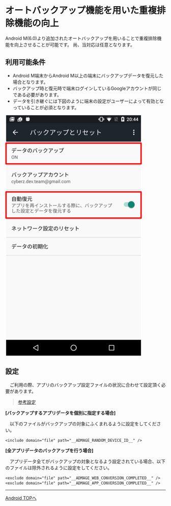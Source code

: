 # オートバックアップ機能を用いた重複排除機能の向上

Android M(6.0)より追加されたオートバックアップを用いることで重複排除機能を向上させることが可能です。
尚、当対応は任意となります。

## 利用可能条件

* Android M端末からAndroid M以上の端末にバックアップデータを復元した場合となります。
* バックアップ時と復元時で端末ログインしているGoogleアカウントが同じである必要があります。
* データを引き継ぐには下図のように端末の設定がユーザーによって有効となっていることが必須となります。

![設定画面](./img01.png)

## 設定

　ご利用の際、アプリのバックアップ設定ファイルの状況に合わせて設定頂く必要があります。

> [参考設定](https://developer.android.com/training/backup/autosyncapi.html)

**[バックアップするアプリデータを個別に指定する場合]**

　以下のファイルがバックアップの対象にふくまれるように設定をしてください。

```
<include domain="file" path="__ADMAGE_RANDOM_DEVICE_ID__" />
```

**[全アプリデータのバックアップを行う場合]**

　アプリデータ全てがバックアップの対象となるよう設定されている場合、以下のファイルは除外されるように設定をしてください。

```
<exclude domain="file" path="__ADMAGE_WEB_CONVERSION_COMPLETED__" />
<exclude domain="file" path="__ADMAGE_APP_CONVERSION_COMPLETED__" />
```

---
[Android TOPへ](/lang/zh-tw/doc/integration/android/README.md)
